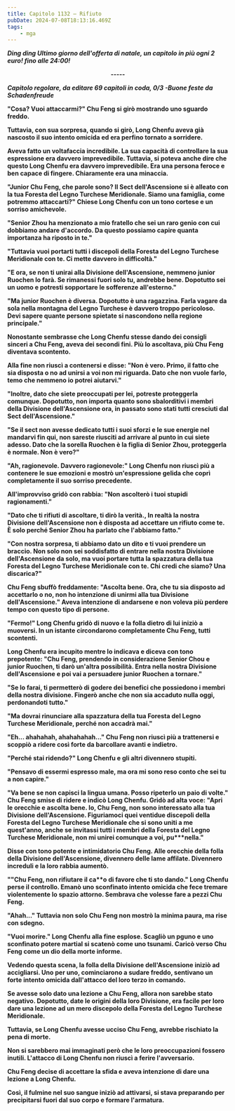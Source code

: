 ```yaml
---
title: Capitolo 1132 – Rifiuto
pubDate: 2024-07-08T18:13:16.469Z
tags:
    - mga
---
```



<strong><em>*Ding ding* Ultimo giorno dell'offerta di natale, un capitolo in più ogni 2 euro! fino alle 24:00!</em>
<p style="text-align: center;">-----</p>


<em>Capitolo regolare,
da editare
69 capitoli in coda, 0/3
-Buone feste da Schadenfreude</em>


"Cosa? Vuoi attaccarmi?" Chu Feng si girò mostrando uno sguardo freddo.


Tuttavia, con sua sorpresa, quando si girò, Long Chenfu aveva già nascosto il suo intento omicida ed era perfino tornato a sorridere.


Aveva fatto un voltafaccia incredibile. La sua capacità di controllare la sua espressione era davvero imprevedibile. Tuttavia, si poteva anche dire che questo Long Chenfu era davvero imprevedibile. Era una persona feroce e ben capace di fingere. Chiaramente era una minaccia.


"Junior Chu Feng, che parole sono? Il Sect dell'Ascensione si è alleato con la tua Foresta del Legno Turchese Meridionale. Siamo una famiglia, come potremmo attaccarti?" Chiese Long Chenfu con un tono cortese e un sorriso amichevole.


"Senior Zhou ha menzionato a mio fratello che sei un raro genio con cui dobbiamo andare d'accordo. Da questo possiamo capire quanta importanza ha riposto in te."


"Tuttavia vuoi portarti tutti i discepoli della Foresta del Legno Turchese Meridionale con te. Ci mette davvero in difficoltà."


"E ora, se non ti unirai alla Divisione dell'Ascensione, nemmeno junior Ruochen lo farà. Se rimanessi fuori solo tu, andrebbe bene. Dopotutto sei un uomo e potresti sopportare le sofferenze all'esterno."


"Ma junior Ruochen è diversa. Dopotutto è una ragazzina. Farla vagare da sola nella montagna del Legno Turchese è davvero troppo pericoloso. Devi sapere quante persone spietate si nascondono nella regione principale."


Nonostante sembrasse che Long Chenfu stesse dando dei consigli sinceri a Chu Feng, aveva dei secondi fini. Più lo ascoltava, più Chu Feng diventava scontento.


Alla fine non riuscì a contenersi e disse: "Non è vero. Primo, il fatto che sia disposta o no ad unirsi a voi non mi riguarda. Dato che non vuole farlo, temo che nemmeno io potrei aiutarvi."


"Inoltre, dato che siete preoccupati per lei, potreste proteggerla comunque. Dopotutto, non importa quanto sono sbalorditivi i membri della Divisione dell'Ascensione ora, in passato sono stati tutti cresciuti dal Sect dell'Ascensione."


"Se il sect non avesse dedicato tutti i suoi sforzi e le sue energie nel mandarvi fin qui, non sareste riusciti ad arrivare al punto in cui siete adesso. Dato che la sorella Ruochen è la figlia di Senior Zhou, proteggerla è normale. Non è vero?"


"Ah, ragionevole. Davvero ragionevole:" Long Chenfu non riuscì più a contenere le sue emozioni e mostrò un'espressione gelida che coprì completamente il suo sorriso precedente.


All'improvviso gridò con rabbia: "Non ascolterò i tuoi stupidi ragionamenti."


"Dato che ti rifiuti di ascoltare, ti dirò la verità., In realtà la nostra Divisione dell'Ascensione non è disposta ad accettare un rifiuto come te. È solo perché Senior Zhou ha parlato che l'abbiamo fatto."


"Con nostra sorpresa, ti abbiamo dato un dito e ti vuoi prendere un braccio. Non solo non sei soddisfatto di entrare nella nostra Divisione dell'Ascensione da solo, ma vuoi portare tutta la spazzatura della tua Foresta del Legno Turchese Meridionale con te. Chi credi che siamo? Una discarica?"


Chu Feng sbuffò freddamente: "Ascolta bene. Ora, che tu sia disposto ad accettarlo o no, non ho intenzione di unirmi alla tua Divisione dell'Ascensione." Aveva intenzione di andarsene e non voleva più perdere tempo con questo tipo di persone.


"Fermo!" Long Chenfu gridò di nuovo e la folla dietro di lui iniziò a muoversi. In un istante circondarono completamente Chu Feng, tutti scontenti.


Long Chenfu era incupito mentre lo indicava e diceva con tono prepotente: "Chu Feng, prendendo in considerazione Senior Chou e junior Ruochen, ti darò un'altra possibilità. Entra nella nostra Divisione dell'Ascensione e poi vai a persuadere junior Ruochen a tornare."


"Se lo farai, ti permetterò di godere dei benefici che possiedono i membri della nostra divisione. Fingerò anche che non sia accaduto nulla oggi, perdonandoti tutto."


"Ma dovrai rinunciare alla spazzatura della tua Foresta del Legno Turchese Meridionale, perché non accadrà mai." 


"Eh... ahahahah, ahahahahah..." Chu Feng non riuscì più a trattenersi e scoppiò a ridere così forte da barcollare avanti e indietro.


"Perché stai ridendo?" Long Chenfu e gli altri divennero stupiti.


"Pensavo di essermi espresso male, ma ora mi sono reso conto che sei tu a non capire."


"Va bene se non capisci la lingua umana. Posso ripeterlo un paio di volte." Chu Feng smise di ridere e indicò Long Chenfu. Gridò ad alta voce: "Apri le orecchie e ascolta bene. Io, Chu Feng, non sono interessato alla tua Divisione dell'Ascensione. Figuriamoci quei ventidue discepoli della Foresta del Legno Turchese Meridionale che si sono uniti a me quest'anno, anche se invitassi tutti i membri della Foresta del Legno Turchese Meridionale, non mi unirei comunque a voi, pu***nella."


Disse con tono potente e intimidatorio Chu Feng. Alle orecchie della folla della Divisione dell'Ascensione, divennero delle lame affilate. Divennero increduli e la loro rabbia aumentò.


""Chu Feng, non rifiutare il ca**o di favore che ti sto dando." Long Chenfu perse il controllo. Emanò uno sconfinato intento omicida che fece tremare violentemente lo spazio attorno. Sembrava che volesse fare a pezzi Chu Feng.


"Ahah..." Tuttavia non solo Chu Feng non mostrò la minima paura, ma rise con sdegno.


"Vuoi morire." Long Chenfu alla fine esplose. Scagliò un pguno e uno sconfinato potere martial si scatenò come uno tsunami. Caricò verso Chu Feng come un dio della morte informe.


Vedendo questa scena, la folla della Divisione dell'Ascensione iniziò ad accigliarsi. Uno per uno, cominciarono a sudare freddo, sentivano un forte intento omicida dall'attacco del loro terzo in comando.


Se avesse solo dato una lezione a Chu Feng, allora non sarebbe stato negativo. Dopotutto, date le origini della loro Divisione, era facile per loro dare una lezione ad un mero discepolo della Foresta del Legno Turchese Meridionale.


Tuttavia, se Long Chenfu avesse ucciso Chu Feng, avrebbe rischiato la pena di morte.


Non si sarebbero mai immaginati però che le loro preoccupazioni fossero inutili. L'attacco di Long Chenfu non riuscì a ferire l'avversario.


Chu Feng decise di accettare la sfida e aveva intenzione di dare una lezione a Long Chenfu.


Così, il fulmine nel suo sangue iniziò ad attivarsi, si stava preparando per precipitarsi fuori dal suo corpo e formare l'armatura.
                                


                                



